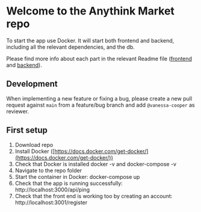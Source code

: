 # Welcome to the Anythink Market repo

To start the app use Docker. It will start both frontend and backend, including all the relevant dependencies, and the db.

Please find more info about each part in the relevant Readme file ([frontend](frontend/readme.md) and [backend](backend/README.md)).

## Development

When implementing a new feature or fixing a bug, please create a new pull request against `main` from a feature/bug branch and add `@vanessa-cooper` as reviewer.

## First setup

1. Download repo
2. Install Docker ([https://docs.docker.com/get-docker/](https://docs.docker.com/get-docker/))
3. Check that Docker is installed 
        docker -v
    and
        docker-compose -v
4. Navigate to the repo folder
5. Start the container in Docker:
        docker-compose up
6. Check that the app is running successfully: http://localhost:3000/api/ping
7. Check that the front end is working too by creating an account: http://localhost:3001/register

